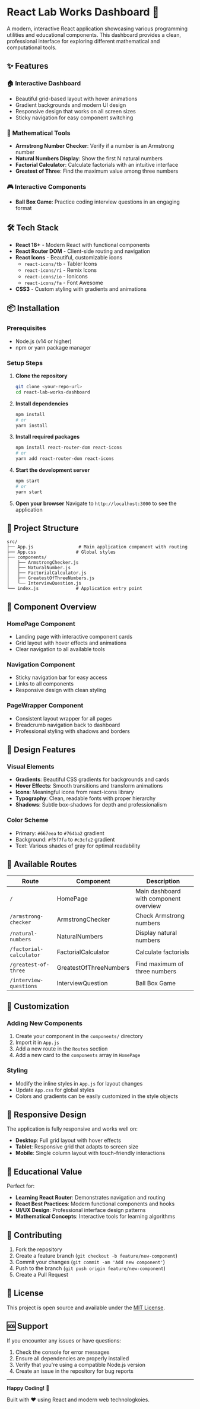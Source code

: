 # React Lab Works Dashboard 🚀

A modern, interactive React application showcasing various programming utilities and educational components. This dashboard provides a clean, professional interface for exploring different mathematical and computational tools.

## ✨ Features

### 🏠 **Interactive Dashboard**
- Beautiful grid-based layout with hover animations
- Gradient backgrounds and modern UI design
- Responsive design that works on all screen sizes
- Sticky navigation for easy component switching

### 🧮 **Mathematical Tools**
- **Armstrong Number Checker**: Verify if a number is an Armstrong number
- **Natural Numbers Display**: Show the first N natural numbers
- **Factorial Calculator**: Calculate factorials with an intuitive interface
- **Greatest of Three**: Find the maximum value among three numbers

### 🎮 **Interactive Components**
- **Ball Box Game**: Practice coding interview questions in an engaging format

## 🛠️ Tech Stack

- **React 18+** - Modern React with functional components
- **React Router DOM** - Client-side routing and navigation
- **React Icons** - Beautiful, customizable icons
  - `react-icons/tb` - Tabler Icons
  - `react-icons/ri` - Remix Icons  
  - `react-icons/io` - Ionicons
  - `react-icons/fa` - Font Awesome
- **CSS3** - Custom styling with gradients and animations

## 📦 Installation

### Prerequisites
- Node.js (v14 or higher)
- npm or yarn package manager

### Setup Steps

1. **Clone the repository**
   ```bash
   git clone <your-repo-url>
   cd react-lab-works-dashboard
   ```

2. **Install dependencies**
   ```bash
   npm install
   # or
   yarn install
   ```

3. **Install required packages**
   ```bash
   npm install react-router-dom react-icons
   # or
   yarn add react-router-dom react-icons
   ```

4. **Start the development server**
   ```bash
   npm start
   # or
   yarn start
   ```

5. **Open your browser**
   Navigate to `http://localhost:3000` to see the application

## 📁 Project Structure

```
src/
├── App.js                 # Main application component with routing
├── App.css               # Global styles
├── components/
│   ├── ArmstrongChecker.js
│   ├── NaturalNumber.js
│   ├── FactorialCalculator.js
│   ├── GreatestOfThreeNumbers.js
│   └── InterviewQuestion.js
└── index.js              # Application entry point
```

## 🎯 Component Overview

### **HomePage Component**
- Landing page with interactive component cards
- Grid layout with hover effects and animations
- Clear navigation to all available tools

### **Navigation Component**
- Sticky navigation bar for easy access
- Links to all components
- Responsive design with clean styling

### **PageWrapper Component**
- Consistent layout wrapper for all pages
- Breadcrumb navigation back to dashboard
- Professional styling with shadows and borders

## 🎨 Design Features

### **Visual Elements**
- **Gradients**: Beautiful CSS gradients for backgrounds and cards
- **Hover Effects**: Smooth transitions and transform animations
- **Icons**: Meaningful icons from react-icons library
- **Typography**: Clean, readable fonts with proper hierarchy
- **Shadows**: Subtle box-shadows for depth and professionalism

### **Color Scheme**
- Primary: `#667eea` to `#764ba2` gradient
- Background: `#f5f7fa` to `#c3cfe2` gradient
- Text: Various shades of gray for optimal readability

## 🚀 Available Routes

| Route | Component | Description |
|-------|-----------|-------------|
| `/` | HomePage | Main dashboard with component overview |
| `/armstrong-checker` | ArmstrongChecker | Check Armstrong numbers |
| `/natural-numbers` | NaturalNumbers | Display natural numbers |
| `/factorial-calculator` | FactorialCalculator | Calculate factorials |
| `/greatest-of-three` | GreatestOfThreeNumbers | Find maximum of three numbers |
| `/interview-questions` | InterviewQuestion | Ball Box Game |

## 🔧 Customization

### **Adding New Components**
1. Create your component in the `components/` directory
2. Import it in `App.js`
3. Add a new route in the `Routes` section
4. Add a new card to the `components` array in `HomePage`

### **Styling**
- Modify the inline styles in `App.js` for layout changes
- Update `App.css` for global styles
- Colors and gradients can be easily customized in the style objects

## 📱 Responsive Design

The application is fully responsive and works well on:
- **Desktop**: Full grid layout with hover effects
- **Tablet**: Responsive grid that adapts to screen size
- **Mobile**: Single column layout with touch-friendly interactions

## 🎯 Educational Value

Perfect for:
- **Learning React Router**: Demonstrates navigation and routing
- **React Best Practices**: Modern functional components and hooks
- **UI/UX Design**: Professional interface design patterns
- **Mathematical Concepts**: Interactive tools for learning algorithms

## 🤝 Contributing

1. Fork the repository
2. Create a feature branch (`git checkout -b feature/new-component`)
3. Commit your changes (`git commit -am 'Add new component'`)
4. Push to the branch (`git push origin feature/new-component`)
5. Create a Pull Request

## 📝 License

This project is open source and available under the [MIT License](LICENSE).

## 🆘 Support

If you encounter any issues or have questions:
1. Check the console for error messages
2. Ensure all dependencies are properly installed
3. Verify that you're using a compatible Node.js version
4. Create an issue in the repository for bug reports

---

**Happy Coding!** 🎉

Built with ❤️ using React and modern web technologkoies.